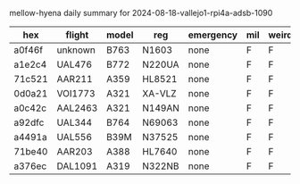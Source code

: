 mellow-hyena daily summary for 2024-08-18-vallejo1-rpi4a-adsb-1090

|hex|flight|model|reg|emergency|mil|weirdo|
|--|--|--|--|--|--|--|
|a0f46f|unknown|B763|N1603|none|F|F|
|a1e2c4|UAL476|B772|N220UA|none|F|F|
|71c521|AAR211|A359|HL8521|none|F|F|
|0d0a21|VOI1773|A321|XA-VLZ|none|F|F|
|a0c42c|AAL2463|A321|N149AN|none|F|F|
|a92dfc|UAL344|B764|N69063|none|F|F|
|a4491a|UAL556|B39M|N37525|none|F|F|
|71be40|AAR203|A388|HL7640|none|F|F|
|a376ec|DAL1091|A319|N322NB|none|F|F|
